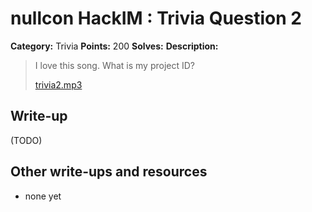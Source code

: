 # nullcon HackIM : Trivia Question 2

**Category:** Trivia
**Points:** 200
**Solves:** 
**Description:**

> I love this song. What is my project ID?
> 
> 
> [trivia2.mp3](./trivia2.mp3)


## Write-up

(TODO)

## Other write-ups and resources

* none yet
